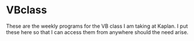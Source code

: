 VBclass
=======

These are the weekly programs for the VB class I am taking at Kaplan.  I put these here so that I can access them from anywhere should the need arise.
